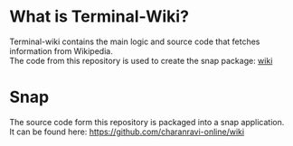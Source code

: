 # What is Terminal-Wiki?

Terminal-wiki contains the main logic and source code that fetches information from Wikipedia.\
The code from this repository is used to create the snap package: [wiki](https://snapcraft.io/wiki)



# Snap
The source code form this repository is packaged into a snap application.\
It can be found here:  https://github.com/charanravi-online/wiki

